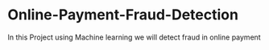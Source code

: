 # Online-Payment-Fraud-Detection
In this Project using Machine learning we will detect fraud in online payment
